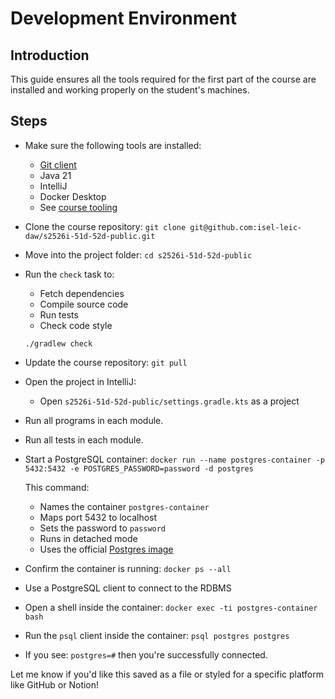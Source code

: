 # Development Environment

## Introduction

This guide ensures all the tools required for the first part of the course are installed and working properly on the student's machines.

## Steps

- Make sure the following tools are installed:
  - [Git client](https://git-scm.com/downloads)
  - Java 21
  - IntelliJ
  - Docker Desktop
  - See [course tooling](https://github.com/isel-leic-daw/s2526i-51d-52d-public/wiki/tools)

- Clone the course repository:
  `git clone git@github.com:isel-leic-daw/s2526i-51d-52d-public.git`

- Move into the project folder:
  `cd s2526i-51d-52d-public`

- Run the `check` task to:
  - Fetch dependencies
  - Compile source code
  - Run tests
  - Check code style

  `./gradlew check`

- Update the course repository:
  `git pull`

- Open the project in IntelliJ:
  - Open `s2526i-51d-52d-public/settings.gradle.kts` as a project

- Run all programs in each module.

- Run all tests in each module.

- Start a PostgreSQL container:
  `docker run --name postgres-container -p 5432:5432 -e POSTGRES_PASSWORD=password -d postgres`

  This command:
  - Names the container `postgres-container`
  - Maps port 5432 to localhost
  - Sets the password to `password`
  - Runs in detached mode
  - Uses the official [Postgres image](https://hub.docker.com/_/postgres)

- Confirm the container is running:
  `docker ps --all`

- Use a PostgreSQL client to connect to the RDBMS

- Open a shell inside the container:
  `docker exec -ti postgres-container bash`

- Run the `psql` client inside the container:
  `psql postgres postgres`

- If you see:
  `postgres=#`
  then you're successfully connected.

Let me know if you'd like this saved as a file or styled for a specific platform like GitHub or Notion!